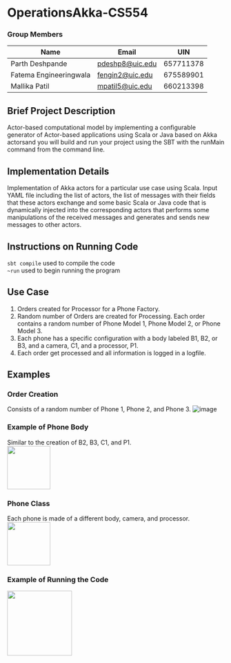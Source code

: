 # OperationsAkka-CS554
### Group Members
| Name                   | Email           | UIN       | 
|------------------------|-----------------|-----------|
| Parth Deshpande        | pdeshp8@uic.edu | 657711378 |
| Fatema Engineeringwala | fengin2@uic.edu | 675589901 | 
| Mallika Patil          | mpatil5@uic.edu | 660213398 |

## Brief Project Description 
Actor-based computational model by implementing a configurable generator of Actor-based applications using Scala or Java based on Akka actorsand you will build and run your project using the SBT with the runMain command from the command line.

## Implementation Details 
Implementation of Akka actors for a particular use case using Scala. Input YAML file including the list of actors, the list of messages with their fields that these actors exchange and some basic Scala or Java code that is dynamically injected into the corresponding actors that performs some manipulations of the received messages and generates and sends new messages to other actors. 

## Instructions on Running Code 
`sbt compile` used to compile the code<br>
`~run` used to begin running the program

## Use Case
1. Orders created for Processor for a Phone Factory. 
2. Random number of Orders are created for Processing. Each order contains a random number of Phone Model 1, Phone Model 2, or Phone Model 3. 
3. Each phone has a specific configuration with a body labeled B1, B2, or B3, and a camera, C1, and a processor, P1. 
4. Each order get processed and all information is logged in a logfile.

## Examples
### Order Creation
Consists of a random number of Phone 1, Phone 2, and Phone 3. 
![image](https://user-images.githubusercontent.com/55963699/144965457-e2db09a0-ca33-437d-8d05-051a666e17cf.png)
### Example of Phone Body
Similar to the creation of B2, B3, C1, and P1.<br>
<img src="https://user-images.githubusercontent.com/55963699/144965652-f40edac4-5b4a-45e9-98bb-a5c6080461b1.png" height="100px"/> 

### Phone Class
Each phone is made of a different body, camera, and processor.<br>
<img src="https://user-images.githubusercontent.com/55963699/144966275-cfc2c428-53aa-4f22-bc94-3bc4717f0d6c.png" height="100px"/>

### Example of Running the Code
<img src="https://user-images.githubusercontent.com/55963699/144966544-c81b94f4-97ba-40fa-8254-e0c269779f24.png" height="150px"/>

